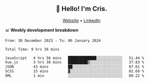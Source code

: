 
<h2 align="center">👋 Hello! I'm Cris.</h2>
<p align="center">
  <a href="https://www.criscunas.dev">Website</a> •
  <a href="https://www.linkedin.com/in/cristophercunas/">LinkedIn</a> 
</p>


📊 **Weekly development breakdown**
<!--START_SECTION:waka-->

```txt
From: 30 December 2023 - To: 06 January 2024

Total Time: 9 hrs 36 mins

JavaScript   4 hrs 56 mins   █████████████░░░░░░░░░░░░   51.44 %
Vue.js       3 hrs 38 mins   █████████▒░░░░░░░░░░░░░░░   37.83 %
JSON         43 mins         ██░░░░░░░░░░░░░░░░░░░░░░░   07.61 %
SCSS         15 mins         ▓░░░░░░░░░░░░░░░░░░░░░░░░   02.69 %
XML          1 min           ░░░░░░░░░░░░░░░░░░░░░░░░░   00.22 %
```

<!--END_SECTION:waka-->
